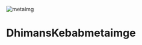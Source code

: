 ![metaimg](https://github.com/user-attachments/assets/5a177535-d81c-4cbf-ae1e-2fbd6cab4e6f)
# DhimansKebabmetaimge
